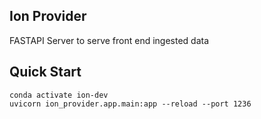 ## Ion Provider 
FASTAPI Server to serve front end ingested data

## Quick Start 
```
conda activate ion-dev
uvicorn ion_provider.app.main:app --reload --port 1236
```